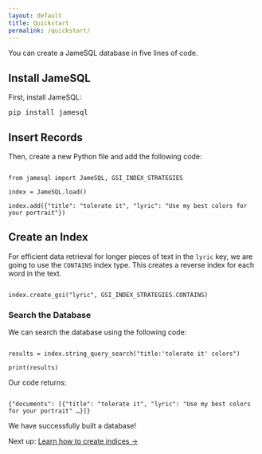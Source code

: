```yaml
---
layout: default
title: Quickstart
permalink: /quickstart/
---
```


<p>You can create a JameSQL database in five lines of code.</p>

<h2>Install JameSQL</h2>

First, install JameSQL:

<pre>
pip install jamesql
</pre>

<h2>Insert Records</h2>

Then, create a new Python file and add the following code:

<pre><code class="language-python">
from jamesql import JameSQL, GSI_INDEX_STRATEGIES

index = JameSQL.load()

index.add({"title": "tolerate it", "lyric": "Use my best colors for your portrait"})
</code></pre>

<h2>Create an Index</h2>

For efficient data retrieval for longer pieces of text in the `lyric` key, we are going to use the `CONTAINS` index type. This creates a reverse index for each word in the text.

<pre><code class="language-python">
index.create_gsi("lyric", GSI_INDEX_STRATEGIES.CONTAINS)
</code></pre>

<h3>Search the Database</h3>

We can search the database using the following code:

<pre><code class="language-python">
results = index.string_query_search("title:'tolerate it' colors")

print(results)
</code></pre>

Our code returns:

<pre><code class="language-python">
{"documents": [{"title": "tolerate it", "lyric": "Use my best colors for your portrait" …}]}
</code></pre>

We have successfully built a database!

<footer>
Next up: <a href="/index/">Learn how to create indices →</a>
</footer>